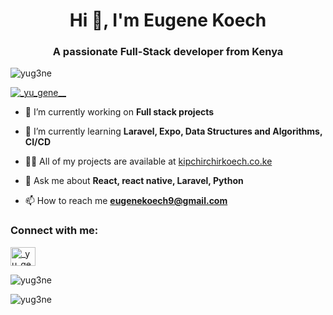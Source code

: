<h1 align="center">Hi 👋, I'm Eugene Koech</h1>
<h3 align="center">A passionate Full-Stack developer from Kenya</h3>

<p align="left"> <img src="https://komarev.com/ghpvc/?username=yug3ne&label=Profile%20views&color=0e75b6&style=flat" alt="yug3ne" /> </p>

<p align="left"> <a href="https://twitter.com/_yu_gene__" target="blank"><img src="https://img.shields.io/twitter/follow/_yu_gene__?logo=twitter&style=for-the-badge" alt="_yu_gene__" /></a> </p>

- 🔭 I’m currently working on **Full stack projects**

- 🌱 I’m currently learning **Laravel, Expo, Data Structures and Algorithms, CI/CD**

- 👨‍💻 All of my projects are available at [kipchirchirkoech.co.ke](kipchirchirkoech.co.ke)

- 💬 Ask me about **React, react native, Laravel, Python**

- 📫 How to reach me **eugenekoech9@gmail.com**

<h3 align="left">Connect with me:</h3>
<p align="left">
<a href="https://twitter.com/_yu_gene__" target="blank"><img align="center" src="https://raw.githubusercontent.com/rahuldkjain/github-profile-readme-generator/master/src/images/icons/Social/twitter.svg" alt="_yu_gene__" height="30" width="40" /></a>
</p>

<p><img align="center" src="https://github-readme-stats.vercel.app/api/top-langs?username=yug3ne&show_icons=true&locale=en&layout=compact" alt="yug3ne" /></p>

<p><img align="center" src="https://github-readme-streak-stats.herokuapp.com/?user=yug3ne&" alt="yug3ne" /></p>

